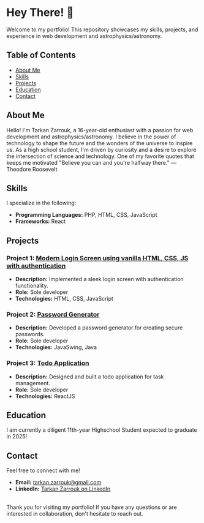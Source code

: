 # Hey There! :wave:

Welcome to my portfolio! This repository showcases my skills, projects, and experience in web development and astrophysics/astronomy.

## Table of Contents

- [About Me](#about-me)
- [Skills](#skills)
- [Projects](#projects)
- [Education](#education)
- [Contact](#contact)

## About Me

Hello! I'm Tarkan Zarrouk, a 16-year-old enthusiast with a passion for web development and astrophysics/astronomy. I believe in the power of technology to shape the future and the wonders of the universe to inspire us. As a high school student, I'm driven by curiosity and a desire to explore the intersection of science and technology. One of my favorite quotes that keeps me motivated "Believe you can and you're halfway there." — Theodore Roosevelt

## Skills

I specialize in the following:

- **Programming Languages:** PHP, HTML, CSS, JavaScript
- **Frameworks:** React

## Projects

### Project 1: [Modern Login Screen using vanilla HTML, CSS, JS with authentication](#)
- **Description:** Implemented a sleek login screen with authentication functionality.
- **Role:** Sole developer
- **Technologies:** HTML, CSS, JavaScript

### Project 2: [Password Generator](#)
- **Description:** Developed a password generator for creating secure passwords.
- **Role:** Sole developer
- **Technologies:** JavaSwing, Java

### Project 3: [Todo Application](#)
- **Description:** Designed and built a todo application for task management.
- **Role:** Sole developer
- **Technologies:** ReactJS

## Education

I am currently a diligent 11th-year Highschool Student expected to graduate in 2025!

## Contact

Feel free to connect with me!

- **Email:** [tarkan.zarrouk@gmail.com](mailto:tarkan.zarrouk@gmail.com)
- **LinkedIn:** [Tarkan Zarrouk on LinkedIn](https://www.linkedin.com/in/tarkan-zarrouk-3365b6243/)
<br>
Thank you for visiting my portfolio! If you have any questions or are interested in collaboration, don't hesitate to reach out.
